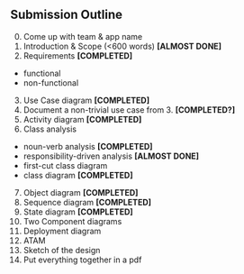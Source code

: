 Submission Outline
-------------------

0. Come up with team & app name
1. Introduction & Scope (<600 words) **[ALMOST DONE]**
2. Requirements **[COMPLETED]**
  - functional
  - non-functional
3. Use Case diagram **[COMPLETED]**
4. Document a non-trivial use case from 3. **[COMPLETED?]**
5. Activity diagram **[COMPLETED]**
6. Class analysis
  - noun-verb analysis **[COMPLETED]**
  - responsibility-driven analysis **[ALMOST DONE]**
  - first-cut class diagram
  - class diagram **[COMPLETED]**
7. Object diagram **[COMPLETED]**
8. Sequence diagram **[COMPLETED]**
9. State diagram **[COMPLETED]**
10. Two Component diagrams
11. Deployment diagram
12. ATAM
14. Sketch of the design
15. Put everything together in a pdf
